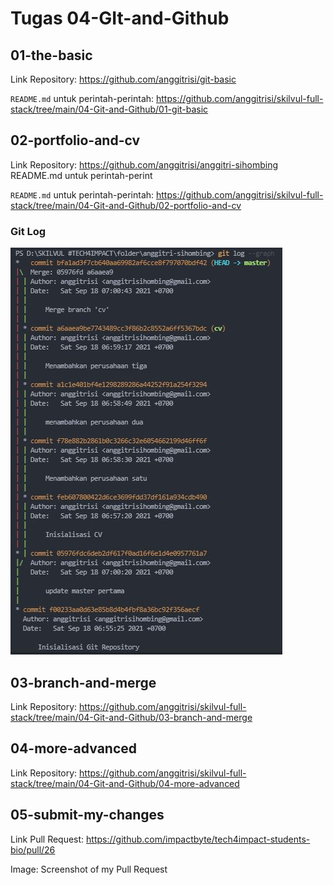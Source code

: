 # Tugas 04-GIt-and-Github

## 01-the-basic
Link Repository: https://github.com/anggitrisi/git-basic

`README.md` untuk perintah-perintah: https://github.com/anggitrisi/skilvul-full-stack/tree/main/04-Git-and-Github/01-git-basic 

## 02-portfolio-and-cv
Link Repository: https://github.com/anggitrisi/anggitri-sihombing
README.md untuk perintah-perint

`README.md` untuk perintah-perintah: https://github.com/anggitrisi/skilvul-full-stack/tree/main/04-Git-and-Github/02-portfolio-and-cv

### Git Log
![02 graph screenshot](./02-graph.png)

## 03-branch-and-merge
Link Repository: https://github.com/anggitrisi/skilvul-full-stack/tree/main/04-Git-and-Github/03-branch-and-merge



## 04-more-advanced
Link Repository: https://github.com/anggitrisi/skilvul-full-stack/tree/main/04-Git-and-Github/04-more-advanced



## 05-submit-my-changes
Link Pull Request: https://github.com/impactbyte/tech4impact-students-bio/pull/26

Image: Screenshot of my Pull Request